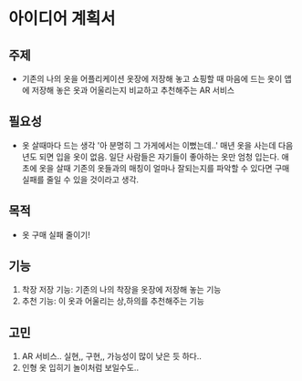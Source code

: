 # 아이디어 계획서
## 주제
- 기존의 나의 옷을 어플리케이션 옷장에 저장해 놓고 쇼핑할 때 마음에 드는 옷이 앱에 저장해 놓은 옷과 어울리는지 비교하고 추천해주는 AR 서비스

## 필요성
- 옷 살때마다 드는 생각 '아 분명히 그 가게에서는 이뻤는데..' 매년 옷을 사는데 다음년도 되면 입을 옷이 없음. 일단 사람들은 자기들이 좋아하는 옷만 엄청 입는다. 애초에 옷을 살때 기존의 옷들과의 매칭이 얼마나 잘되는지를 파악할 수 있다면 구매 실패를 줄일 수 있을 것이라고 생각.

## 목적
- 옷 구매 실패 줄이기!

## 기능
1) 착장 저장 기능: 기존의 나의 착장을 옷장에 저장해 놓는 기능
2) 추천 기능: 이 옷과 어울리는 상,하의를 추천해주는 기능

## 고민
1) AR 서비스.. 실현,, 구현,, 가능성이 많이 낮은 듯 하다..
2) 인형 옷 입히기 놀이처럼 보일수도..
